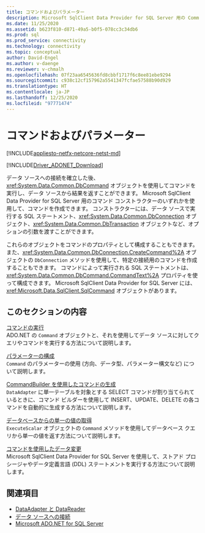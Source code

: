 ```yaml
---
title: コマンドおよびパラメーター
description: Microsoft SqlClient Data Provider for SQL Server 用の Command オブジェクトを使用してコマンドを実行し、データ ソースから結果を返す方法について説明します。
ms.date: 11/25/2020
ms.assetid: b623f810-d871-49a5-b0f5-078cc3c34db6
ms.prod: sql
ms.prod_service: connectivity
ms.technology: connectivity
ms.topic: conceptual
author: David-Engel
ms.author: v-daenge
ms.reviewer: v-chmalh
ms.openlocfilehash: 07f23aa6545636fd8cbbf1717f6c8ee81ebe9294
ms.sourcegitcommit: c938c12cf157962a5541347fcfae57588b90d929
ms.translationtype: HT
ms.contentlocale: ja-JP
ms.lasthandoff: 12/25/2020
ms.locfileid: "97771474"
---
```

# <a name="commands-and-parameters"></a>コマンドおよびパラメーター

[!INCLUDE[appliesto-netfx-netcore-netst-md](../../includes/appliesto-netfx-netcore-netst-md.md)]

[!INCLUDE[Driver_ADONET_Download](../../includes/driver_adonet_download.md)]

データ ソースへの接続を確立した後、<xref:System.Data.Common.DbCommand> オブジェクトを使用してコマンドを実行し、データ ソースから結果を返すことができます。 Microsoft SqlClient Data Provider for SQL Server 用のコマンド コンストラクターのいずれかを使用して、コマンドを作成できます。 コンストラクターには、データ ソースで実行する SQL ステートメント、<xref:System.Data.Common.DbConnection> オブジェクト、<xref:System.Data.Common.DbTransaction> オブジェクトなど、オプションの引数を渡すことができます。

これらのオブジェクトをコマンドのプロパティとして構成することもできます。 また、<xref:System.Data.Common.DbConnection.CreateCommand%2A> オブジェクトの `DbConnection` メソッドを使用して、特定の接続用のコマンドを作成することもできます。 コマンドによって実行される SQL ステートメントは、<xref:System.Data.Common.DbCommand.CommandText%2A> プロパティを使って構成できます。 Microsoft SqlClient Data Provider for SQL Server には、<xref:Microsoft.Data.SqlClient.SqlCommand> オブジェクトがあります。

## <a name="in-this-section"></a>このセクションの内容

[コマンドの実行](execute-command.md)  
ADO.NET の `Command` オブジェクトと、それを使用してデータ ソースに対してクエリやコマンドを実行する方法について説明します。

[パラメーターの構成](configure-parameters.md)  
`Command` のパラメーターの使用 (方向、データ型、パラメーター構文など) について説明します。

[CommandBuilder を使用したコマンドの生成](generate-commands-with-commandbuilders.md)  
`DataAdapter` に単一テーブルを対象とする SELECT コマンドが割り当てられているときに、コマンド ビルダーを使用して INSERT、UPDATE、DELETE の各コマンドを自動的に生成する方法について説明します。

[データベースからの単一の値の取得](obtain-single-value-from-database.md)  
`ExecuteScalar` オブジェクトの `Command` メソッドを使用してデータベース クエリから単一の値を返す方法について説明します。

[コマンドを使用したデータ変更](use-commands-to-modify-data.md)  
Microsoft SqlClient Data Provider for SQL Server を使用して、ストアド プロシージャやデータ定義言語 (DDL) ステートメントを実行する方法について説明します。

## <a name="see-also"></a>関連項目

- [DataAdapter と DataReader](dataadapters-datareaders.md)
- [データ ソースへの接続](connecting-to-data-source.md)
- [Microsoft ADO.NET for SQL Server](microsoft-ado-net-sql-server.md)
